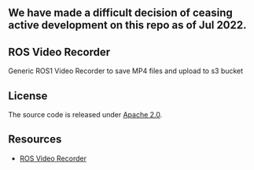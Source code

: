 ## We have made a difficult decision of ceasing active development on this repo as of Jul 2022.

## ROS Video Recorder

Generic ROS1 Video Recorder to save MP4 files and upload to s3 bucket

## License

The source code is released under [Apache 2.0](https://aws.amazon.com/apache-2-0/).

## Resources
* [ROS Video Recorder](https://github.com/aws-deepracer/ros-video-recorder)
